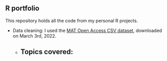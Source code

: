 ## R portfolio

This repository holds all the code from my personal R projects.

- Data cleaning: I used the [MAT Open Access CSV dataset](https://github.com/metmuseum/openaccess), downloaded on March 3rd, 2022.

    - Topics covered:
        - 
